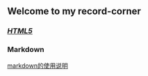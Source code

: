 ## Welcome to my record-corner

### [***<u>HTML5</u>***](./html/html.md) 


### Markdown
[markdown的使用说明](./markdown/markdown_grammar.md)


